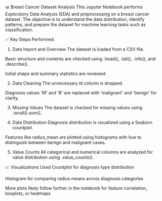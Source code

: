 📊 Breast Cancer Dataset Analysis
This Jupyter Notebook performs Exploratory Data Analysis (EDA) and preprocessing on a breast cancer dataset. The objective is to understand the data distribution, identify patterns, and prepare the dataset for machine learning tasks such as classification.

✅ Key Steps Performed:
1. Data Import and Overview
The dataset is loaded from a CSV file.

Basic structure and contents are checked using .head(), .tail(), .info(), and .describe().

Initial shape and summary statistics are reviewed.

2. Data Cleaning
The unnecessary id column is dropped.

Diagnosis values 'M' and 'B' are replaced with 'malignant' and 'benign' for clarity.

3. Missing Values
The dataset is checked for missing values using .isnull().sum().

4. Data Distribution
Diagnosis distribution is visualized using a Seaborn countplot.

Features like radius_mean are plotted using histograms with hue to distinguish between benign and malignant cases.

5. Value Counts
All categorical and numerical columns are analyzed for value distribution using .value_counts().

📈 Visualizations Used
Countplot for diagnosis type distribution

Histogram for comparing radius means across diagnosis categories

More plots likely follow further in the notebook for feature correlation, boxplots, or heatmaps

